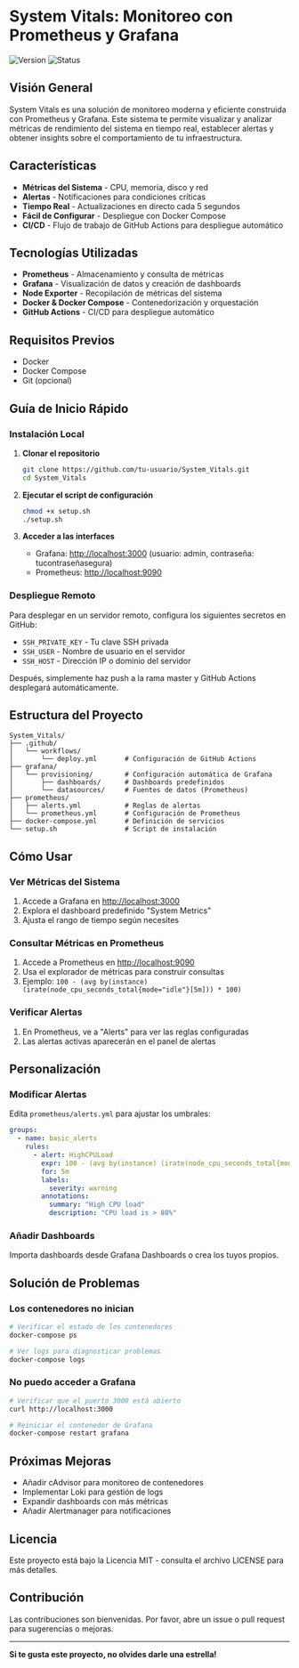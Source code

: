 # System Vitals: Monitoreo con Prometheus y Grafana

![Version](https://img.shields.io/badge/Version-1.0-green) ![Status](https://img.shields.io/badge/Status-Funcionando-success)

## Visión General

System Vitals es una solución de monitoreo moderna y eficiente construida con Prometheus y Grafana. Este sistema te permite visualizar y analizar métricas de rendimiento del sistema en tiempo real, establecer alertas y obtener insights sobre el comportamiento de tu infraestructura.

## Características

- **Métricas del Sistema** - CPU, memoria, disco y red
- **Alertas** - Notificaciones para condiciones críticas
- **Tiempo Real** - Actualizaciones en directo cada 5 segundos
- **Fácil de Configurar** - Despliegue con Docker Compose
- **CI/CD** - Flujo de trabajo de GitHub Actions para despliegue automático

## Tecnologías Utilizadas

- **Prometheus** - Almacenamiento y consulta de métricas
- **Grafana** - Visualización de datos y creación de dashboards
- **Node Exporter** - Recopilación de métricas del sistema
- **Docker & Docker Compose** - Contenedorización y orquestación
- **GitHub Actions** - CI/CD para despliegue automático

## Requisitos Previos

- Docker
- Docker Compose
- Git (opcional)

## Guía de Inicio Rápido

### Instalación Local

1. **Clonar el repositorio**

   ```bash
   git clone https://github.com/tu-usuario/System_Vitals.git
   cd System_Vitals
   ```

2. **Ejecutar el script de configuración**

   ```bash
   chmod +x setup.sh
   ./setup.sh
   ```

3. **Acceder a las interfaces**
   - Grafana: [http://localhost:3000](http://localhost:3000) (usuario: admin, contraseña: tucontraseñasegura)
   - Prometheus: [http://localhost:9090](http://localhost:9090)

### Despliegue Remoto

Para desplegar en un servidor remoto, configura los siguientes secretos en GitHub:

- `SSH_PRIVATE_KEY` - Tu clave SSH privada
- `SSH_USER` - Nombre de usuario en el servidor
- `SSH_HOST` - Dirección IP o dominio del servidor

Después, simplemente haz push a la rama master y GitHub Actions desplegará automáticamente.

## Estructura del Proyecto

```
System_Vitals/
├── .github/
│   └── workflows/
│       └── deploy.yml       # Configuración de GitHub Actions
├── grafana/
│   └── provisioning/        # Configuración automática de Grafana
│       ├── dashboards/      # Dashboards predefinidos
│       └── datasources/     # Fuentes de datos (Prometheus)
├── prometheus/
│   ├── alerts.yml           # Reglas de alertas
│   └── prometheus.yml       # Configuración de Prometheus
├── docker-compose.yml       # Definición de servicios
└── setup.sh                 # Script de instalación
```

## Cómo Usar

### Ver Métricas del Sistema

1. Accede a Grafana en [http://localhost:3000](http://localhost:3000)
2. Explora el dashboard predefinido "System Metrics"
3. Ajusta el rango de tiempo según necesites

### Consultar Métricas en Prometheus

1. Accede a Prometheus en [http://localhost:9090](http://localhost:9090)
2. Usa el explorador de métricas para construir consultas
3. Ejemplo: `100 - (avg by(instance) (irate(node_cpu_seconds_total{mode="idle"}[5m])) * 100)`

### Verificar Alertas

1. En Prometheus, ve a "Alerts" para ver las reglas configuradas
2. Las alertas activas aparecerán en el panel de alertas

## Personalización

### Modificar Alertas

Edita `prometheus/alerts.yml` para ajustar los umbrales:

```yaml
groups:
  - name: basic_alerts
    rules:
      - alert: HighCPULoad
        expr: 100 - (avg by(instance) (irate(node_cpu_seconds_total{mode="idle"}[5m])) * 100) > 80
        for: 5m
        labels:
          severity: warning
        annotations:
          summary: "High CPU load"
          description: "CPU load is > 80%"
```

### Añadir Dashboards

Importa dashboards desde Grafana Dashboards o crea los tuyos propios.

## Solución de Problemas

### Los contenedores no inician

```bash
# Verificar el estado de los contenedores
docker-compose ps

# Ver logs para diagnosticar problemas
docker-compose logs
```

### No puedo acceder a Grafana

```bash
# Verificar que el puerto 3000 está abierto
curl http://localhost:3000

# Reiniciar el contenedor de Grafana
docker-compose restart grafana
```

## Próximas Mejoras

- Añadir cAdvisor para monitoreo de contenedores
- Implementar Loki para gestión de logs
- Expandir dashboards con más métricas
- Añadir Alertmanager para notificaciones

## Licencia

Este proyecto está bajo la Licencia MIT - consulta el archivo LICENSE para más detalles.

## Contribución

Las contribuciones son bienvenidas. Por favor, abre un issue o pull request para sugerencias o mejoras.

---

**Si te gusta este proyecto, no olvides darle una estrella!**
